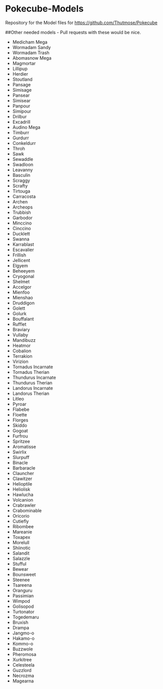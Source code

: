 # Pokecube-Models
Repository for the Model files for https://github.com/Thutmose/Pokecube

##Other needed models - Pull requests with these would be nice.

-   Medicham Mega
-   Wormadam Sandy
-   Wormadam Trash
-   Abomasnow Mega
-   Magmortar
-   Lillipup
-   Herdier
-   Stoutland
-   Pansage
-   Simisage
-   Pansear
-   Simisear
-   Panpour
-   Simipour
-   Drilbur
-   Excadrill
-   Audino Mega
-   Timburr
-   Gurdurr
-   Conkeldurr
-   Throh
-   Sawk
-   Sewaddle
-   Swadloon
-   Leavanny
-   Basculin
-   Scraggy
-   Scrafty
-   Tirtouga
-   Carracosta
-   Archen
-   Archeops
-   Trubbish
-   Garbodor
-   Minccino
-   Cinccino
-   Ducklett
-   Swanna
-   Karrablast
-   Escavalier
-   Frillish
-   Jellicent
-   Elgyem
-   Beheeyem
-   Cryogonal
-   Shelmet
-   Accelgor
-   Mienfoo
-   Mienshao
-   Druddigon
-   Golett
-   Golurk
-   Bouffalant
-   Rufflet
-   Braviary
-   Vullaby
-   Mandibuzz
-   Heatmor
-   Cobalion
-   Terrakion
-   Virizion
-   Tornadus Incarnate
-   Tornadus Therian
-   Thundurus Incarnate
-   Thundurus Therian
-   Landorus Incarnate
-   Landorus Therian
-   Litleo
-   Pyroar
-   Flabebe
-   Floette
-   Florges
-   Skiddo
-   Gogoat
-   Furfrou
-   Spritzee
-   Aromatisse
-   Swirlix
-   Slurpuff
-   Binacle
-   Barbaracle
-   Clauncher
-   Clawitzer
-   Helioptile
-   Heliolisk
-   Hawlucha
-   Volcanion
-   Crabrawler
-   Crabominable
-   Oricorio
-   Cutiefly
-   Ribombee
-   Mareanie
-   Toxapex
-   Morelull
-   Shiinotic
-   Salandit
-   Salazzle
-   Stufful
-   Bewear
-   Bounsweet
-   Steenee
-   Tsareena
-   Oranguru
-   Passimian
-   Wimpod
-   Golisopod
-   Turtonator
-   Togedemaru
-   Bruxish
-   Drampa
-   Jangmo-o
-   Hakamo-o
-   Kommo-o
-   Buzzwole
-   Pheromosa
-   Xurkitree
-   Celesteela
-   Guzzlord
-   Necrozma
-   Magearna
